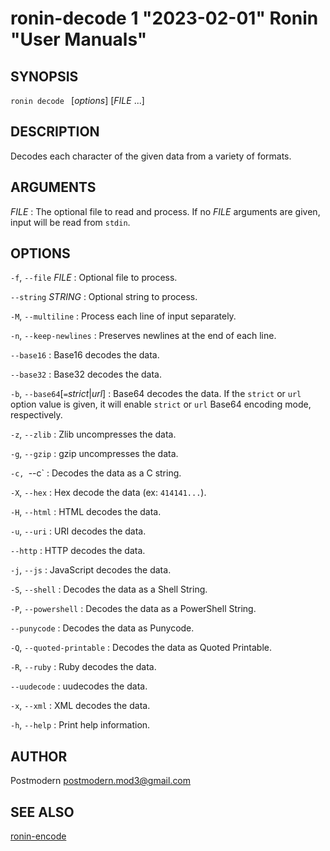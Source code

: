 # ronin-decode 1 "2023-02-01" Ronin "User Manuals"

## SYNOPSIS

`ronin decode ` [*options*] [*FILE* ...]

## DESCRIPTION

Decodes each character of the given data from a variety of formats.

## ARGUMENTS

*FILE*
: The optional file to read and process. If no *FILE* arguments are given,
  input will be read from `stdin`.

## OPTIONS

`-f`, `--file` *FILE*
: Optional file to process.

`--string` *STRING*
: Optional string to process.

`-M`, `--multiline`
: Process each line of input separately.

`-n`, `--keep-newlines`
: Preserves newlines at the end of each line.

`--base16`
: Base16 decodes the data.

`--base32`
: Base32 decodes the data.

`-b`, `--base64`[`=`*strict*\|*url*]
: Base64 decodes the data. If the `strict` or `url` option value is given,
  it will enable `strict` or `url` Base64 encoding mode, respectively.

`-z`, `--zlib`
: Zlib uncompresses the data.

`-g`, `--gzip`
: gzip uncompresses the data.

`-c, `--c`
: Decodes the data as a C string.

`-X`, `--hex`
: Hex decode the data (ex: `414141...`).

`-H`, `--html`
: HTML decodes the data.

`-u`, `--uri`
: URI decodes the data.

`--http`
: HTTP decodes the data.

`-j`, `--js`
: JavaScript decodes the data.

`-S`, `--shell`
: Decodes the data as a Shell String.

`-P`, `--powershell`
: Decodes the data as a PowerShell String.

`--punycode`
: Decodes the data as Punycode.

`-Q`, `--quoted-printable`
: Decodes the data as Quoted Printable.

`-R`, `--ruby`
: Ruby decodes the data.

`--uudecode`
: uudecodes the data.

`-x`, `--xml`
: XML decodes the data.

`-h`, `--help`
: Print help information.

## AUTHOR

Postmodern <postmodern.mod3@gmail.com>

## SEE ALSO

[ronin-encode](ronin-encode.1.md)